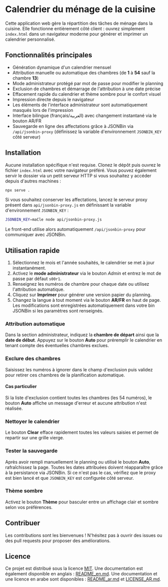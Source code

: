 # Calendrier du ménage de la cuisine

Cette application web gère la répartition des tâches de ménage dans la cuisine. Elle fonctionne entièrement côté client : ouvrez simplement `index.html` dans un navigateur moderne pour générer et imprimer un calendrier personnalisé.

## Fonctionnalités principales

- Génération dynamique d'un calendrier mensuel
- Attribution manuelle ou automatique des chambres (de **1** à **54** sauf la chambre **13**)
- Mode administrateur protégé par mot de passe pour modifier le planning
- Exclusion de chambres et démarrage de l'attribution à une date précise
- Effacement rapide du calendrier et thème sombre pour le confort visuel
- Impression directe depuis le navigateur
- Les éléments de l'interface administrateur sont automatiquement masqués lors
  de l'impression
- Interface bilingue (français/العربية) avec changement instantané via le bouton AR/FR
- Sauvegarde en ligne des affectations grâce à JSONBin via `/api/jsonbin-proxy` (définissez la variable d'environnement `JSONBIN_KEY` côté serveur)

## Installation

Aucune installation spécifique n'est requise. Clonez le dépôt puis ouvrez le fichier `index.html` avec votre navigateur préféré. Vous pouvez également servir le dossier via un petit serveur HTTP si vous souhaitez y accéder depuis d'autres machines :

```bash
npx serve .
```

Si vous souhaitez conserver les affectations, lancez le serveur proxy présent dans `api/jsonbin-proxy.js` en définissant la variable d'environnement `JSONBIN_KEY` :

```bash
JSONBIN_KEY=maCle node api/jsonbin-proxy.js
```

Le front-end utilise alors automatiquement `/api/jsonbin-proxy` pour communiquer avec JSONBin.

## Utilisation rapide

1. Sélectionnez le mois et l'année souhaités, le calendrier se met à jour instantanément.
2. Activez le **mode administrateur** via le bouton *Admin* et entrez le mot de passe par défaut `s00r1`.
3. Renseignez les numéros de chambre pour chaque date ou utilisez l'attribution automatique.
4. Cliquez sur **Imprimer** pour générer une version papier du planning.
5. Changez la langue à tout moment via le bouton **AR/FR** en haut de page.
   Les modifications sont enregistrées automatiquement dans votre bin JSONBin si
   les paramètres sont renseignés.

### Attribution automatique

Dans la section administrateur, indiquez la **chambre de départ** ainsi que la **date de début**. Appuyez sur le bouton **Auto** pour préremplir le calendrier en tenant compte des éventuelles chambres exclues.

### Exclure des chambres

Saisissez les numéros à ignorer dans le champ d'exclusion puis validez pour retirer ces chambres de la planification automatique.

#### Cas particulier

Si la liste d'exclusion contient toutes les chambres (les 54 numéros), le bouton **Auto** affiche un message d'erreur et aucune attribution n'est réalisée.

### Nettoyer le calendrier

Le bouton **Clear** efface rapidement toutes les valeurs saisies et permet de repartir sur une grille vierge.

### Tester la sauvegarde

Après avoir rempli manuellement le planning ou utilisé le bouton **Auto**, rafraîchissez la page. Toutes les dates attribuées doivent réapparaître grâce à la persistance via JSONBin. Si ce n'est pas le cas, vérifiez que le proxy est bien lancé et que `JSONBIN_KEY` est configurée côté serveur.

### Thème sombre

Activez le bouton **Thème** pour basculer entre un affichage clair et sombre selon vos préférences.

## Contribuer

Les contributions sont les bienvenues ! N'hésitez pas à ouvrir des issues ou des pull requests pour proposer des améliorations.

## Licence

Ce projet est distribué sous la licence [MIT](LICENSE).
Une documentation est également disponible en anglais : [README_en.md](README_en.md).
Une documentation et une licence en arabe sont disponibles : [README_ar.md](README_ar.md) et [LICENSE_AR.md](LICENSE_AR.md).
